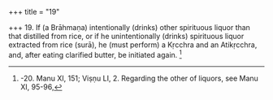 +++
title = "19"

+++
19. If (a Brāhmaṇa) intentionally (drinks) other spirituous liquor than that distilled from rice, or if he unintentionally (drinks) spirituous liquor extracted from rice (surā), he (must perform) a Kṛcchra and an Atikṛcchra, and, after eating clarified butter, be initiated again. [^14] 


[^14]:  -20. Manu XI, 151; Viṣṇu LI, 2. Regarding the other of liquors, see Manu XI, 95-96,

